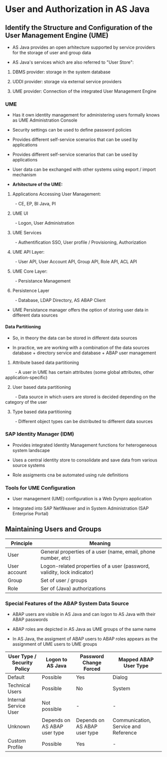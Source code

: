 # User and Authorization in AS Java

## Identify the Structure and Configuration of the User Management Engine (UME)

- AS Java provides an open arhitecture supported by service providers for the storage of user and group data

- AS Java's services which are also referred to "User Store":

1. DBMS provider: storage in the system database

2. UDDI provider: storage via external service providers

3. UME provider: Connection of the integrated User Management Engine

### UME

- Has it own identity management for administering users formally knows as UME Administration Console

- Security settings can be used to define password policies

- Provides different self-service scenarios that can be used by applications

- Provides different self-service scenarios that can be used by applications

- User data can be exchanged with other systems using export / import mechanism

- **Arhitecture of the UME:**

1. Applications Accessing User Management:

&emsp;&emsp; - CE, EP, BI Java, PI

2. UME UI

&emsp;&emsp; - Logon, User Administration

3. UME Services

&emsp;&emsp; - Authentification SSO, User profile / Provisioning, Authorization

4. UME API Layer:

&emsp;&emsp; - User API, User Account API, Group API, Role API, ACL API

5. UME Core Layer:

&emsp;&emsp; - Persistance Management

6. Persistence Layer

&emsp;&emsp; - Database, LDAP Directory, AS ABAP Client

- UME Persistance manager offers the option of storing user data in different data sources

#### Data Partitioning

- So, in theory the data can be stored in different data sources

- In practice, we are working with a combination of the data sources database + directory service and database + ABAP user management

1. Attribute based data partitioning

&emsp;&emsp; - A user in UME has certain attributes (some global attributes, other application-specific)

2. User based data partitioning

&emsp;&emsp; - Data source in which users are stored is decided depending on the category of the user

3. Type based data partitioning

&emsp;&emsp; - Different object types can be distributed to different data sources

### SAP Identity Manager (IDM)

- Provides integrated Identity Management functions for heterogeneous system landscape

- Uses a central identity store to consolidate and save data from various source systems

- Role assigments cna be automated using rule definitions

### Tools for UME Configuration

- User management (UME) configuration is a Web Dynpro application

- Integrated into SAP NetWeaver and in System Administration (SAP Enterprise Portal)

## Maintaining Users and Groups

| Principle | Meaning |
| --------- | ------- |
| User | General properties of a user (name, email, phone number, etc) |
| User account | Logon-related properties of a user (password, validity, lock indicator) |
| Group | Set of user / groups |
| Role | Ser of (Java) authorizations |

### Special Features of the ABAP System Data Source

- ABAP users are visible in AS Java and can logon to AS Java with their ABAP passwords

- ABAP roles are depicted in AS Java as UME groups of the same name

- In AS Java, the assigment of ABAP users to ABAP roles appears as the assignment of UME users to UME groups

| User Type / Security Policy | Logon to AS Java | Password Change Forced | Mapped ABAP User Type |
| --------------------------- | ---------------- | ---------------------- | --------------------- |
| Default | Possible | Yes | Dialog |
| Technical Users | Possible | No | System |
| Internal Service User | Not possible | - | - |
| Unknown | Depends on AS ABAP user type | Depends on AS ABAP user type | Communication, Service and Reference |
| Custom Profile | Possible | Yes | - |
